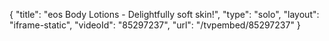 {
    "title": "eos Body Lotions - Delightfully soft skin!",
    "type": "solo",
    "layout": "iframe-static",
    "videoId": "85297237",
    "url": "\/tvpembed\/85297237"
}